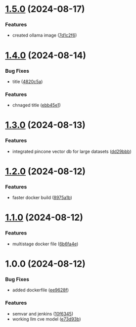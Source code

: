 # [1.5.0](https://github.com/cyse7125-su24-team10/llm-cve/compare/v1.4.0...v1.5.0) (2024-08-17)


### Features

* created ollama image ([7d1c2f6](https://github.com/cyse7125-su24-team10/llm-cve/commit/7d1c2f60e2c5188ee8114d7ea3991a3d89f9504d))

# [1.4.0](https://github.com/cyse7125-su24-team10/llm-cve/compare/v1.3.0...v1.4.0) (2024-08-14)


### Bug Fixes

* title ([4820c5a](https://github.com/cyse7125-su24-team10/llm-cve/commit/4820c5ae83e9900de60fc39a2d7ae88612331007))


### Features

* chnaged title ([ebb45e1](https://github.com/cyse7125-su24-team10/llm-cve/commit/ebb45e19123eac7c8acc5db89b042c76358fd859))

# [1.3.0](https://github.com/cyse7125-su24-team10/llm-cve/compare/v1.2.0...v1.3.0) (2024-08-13)


### Features

* integrated pincone vector db for large datasets ([dd29bbb](https://github.com/cyse7125-su24-team10/llm-cve/commit/dd29bbb62c59b6bf98751cbbf90a707ee5323edb))

# [1.2.0](https://github.com/cyse7125-su24-team10/llm-cve/compare/v1.1.0...v1.2.0) (2024-08-12)


### Features

* faster docker build ([8975a1b](https://github.com/cyse7125-su24-team10/llm-cve/commit/8975a1be24ebdfa4a61b92e2b8801c3234ce8c04))

# [1.1.0](https://github.com/cyse7125-su24-team10/llm-cve/compare/v1.0.0...v1.1.0) (2024-08-12)


### Features

* multistage docker file ([6b6fa4e](https://github.com/cyse7125-su24-team10/llm-cve/commit/6b6fa4e50f218de5f5134e466abb0fc8bdb383df))

# 1.0.0 (2024-08-12)


### Bug Fixes

* added dockerfile ([ee9628f](https://github.com/cyse7125-su24-team10/llm-cve/commit/ee9628ff1823a05e48dee95cac7c62203680bbc1))


### Features

* semvar and jenkins ([10f6345](https://github.com/cyse7125-su24-team10/llm-cve/commit/10f6345190d37d7dafb48d078e7cd134f2b170bd))
* working llm cve model ([e73d93b](https://github.com/cyse7125-su24-team10/llm-cve/commit/e73d93ba0f3623e65e1e701b159f84c079936d72))
